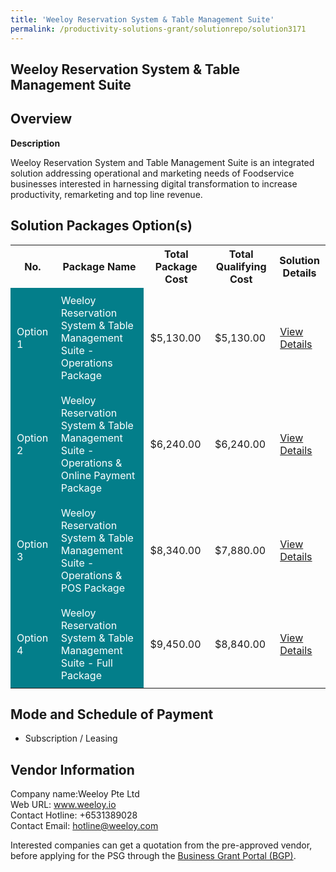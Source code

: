 ```yaml
---
title: 'Weeloy Reservation System & Table Management Suite'
permalink: /productivity-solutions-grant/solutionrepo/solution3171
---
```


## Weeloy Reservation System & Table Management Suite

## Overview

**Description**

Weeloy Reservation System and Table Management Suite is an integrated solution addressing operational and marketing needs of Foodservice businesses interested in harnessing digital transformation to increase productivity, remarketing and top line revenue.

## Solution Packages Option(s)

<table>
<tr>
<th><b>No.</b></th>
<th><b>Package Name</b></th>
<th><b>Total Package Cost</b></th>
<th><b>Total Qualifying Cost</b></th>
<th><b>Solution Details</b></th>
</tr>
<tr>
<td style='padding: 10px; background-color: #037E8A; color: #FFFFFF;'>Option 1</td>
<td style='padding: 10px; background-color: #037E8A; color: #FFFFFF;'>Weeloy Reservation System & Table Management Suite - Operations Package</td>
<td style='padding: 10px;'>$5,130.00</td>
<td style='padding: 10px;'>$5,130.00</td>
<td style='padding: 10px;'><a href='https://www.gobusiness.gov.sg/images/psg/Weeloy_Desensitised_Annex_3_21_July_2022_Part_1.pdf' target='_blank'>View Details</a></td>
</tr>
<tr>
<td style='padding: 10px; background-color: #037E8A; color: #FFFFFF;'>Option 2</td>
<td style='padding: 10px; background-color: #037E8A; color: #FFFFFF;'>Weeloy Reservation System & Table Management Suite - Operations & Online Payment Package</td>
<td style='padding: 10px;'>$6,240.00</td>
<td style='padding: 10px;'>$6,240.00</td>
<td style='padding: 10px;'><a href='https://www.gobusiness.gov.sg/images/psg/Weeloy_Desensitised_Annex_3_21_July_2022_Part_2.pdf' target='_blank'>View Details</a></td>
</tr>
<tr>
<td style='padding: 10px; background-color: #037E8A; color: #FFFFFF;'>Option 3</td>
<td style='padding: 10px; background-color: #037E8A; color: #FFFFFF;'>Weeloy Reservation System & Table Management Suite - Operations & POS Package</td>
<td style='padding: 10px;'>$8,340.00</td>
<td style='padding: 10px;'>$7,880.00</td>
<td style='padding: 10px;'><a href='https://www.gobusiness.gov.sg/images/psg/Weeloy_Desensitised_Annex_3_21_July_2022_Part_3.pdf' target='_blank'>View Details</a></td>
</tr>
<tr>
<td style='padding: 10px; background-color: #037E8A; color: #FFFFFF;'>Option 4</td>
<td style='padding: 10px; background-color: #037E8A; color: #FFFFFF;'>Weeloy Reservation System & Table Management Suite - Full Package</td>
<td style='padding: 10px;'>$9,450.00</td>
<td style='padding: 10px;'>$8,840.00</td>
<td style='padding: 10px;'><a href='https://www.gobusiness.gov.sg/images/psg/Weeloy_Desensitised_Annex_3_21_July_2022_Part_4.pdf' target='_blank'>View Details</a></td>
</tr>
</table>

## Mode and Schedule of Payment

 - Subscription / Leasing

## Vendor Information

 Company name:Weeloy Pte Ltd<br>Web URL: www.weeloy.io <br>Contact Hotline: +6531389028 <br>Contact Email: hotline@weeloy.com 

Interested companies can get a quotation from the pre-approved vendor, before applying for the PSG through the <a href='https://www.businessgrants.gov.sg/' target='_blank' rel='noopener'>Business Grant Portal (BGP)</a>.

<script src="/jquery/resize-tables.js"></script>
